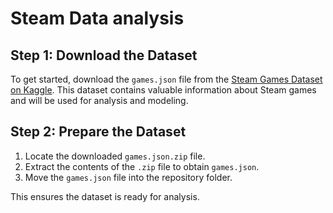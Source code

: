 # Steam Data analysis

## Step 1: Download the Dataset

To get started, download the `games.json` file from the [Steam Games Dataset on Kaggle](https://www.kaggle.com/datasets/fronkongames/steam-games-dataset). This dataset contains valuable information about Steam games and will be used for analysis and modeling.

## Step 2: Prepare the Dataset

1. Locate the downloaded `games.json.zip` file.
2. Extract the contents of the `.zip` file to obtain `games.json`.
3. Move the `games.json` file into the repository folder.

This ensures the dataset is ready for analysis.

